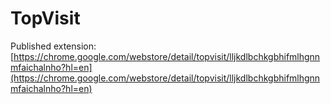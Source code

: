 # TopVisit

Published extension:
[https://chrome.google.com/webstore/detail/topvisit/lljkdlbchkgbhifmlhgnnmfaichalnho?hl=en](https://chrome.google.com/webstore/detail/topvisit/lljkdlbchkgbhifmlhgnnmfaichalnho?hl=en)
